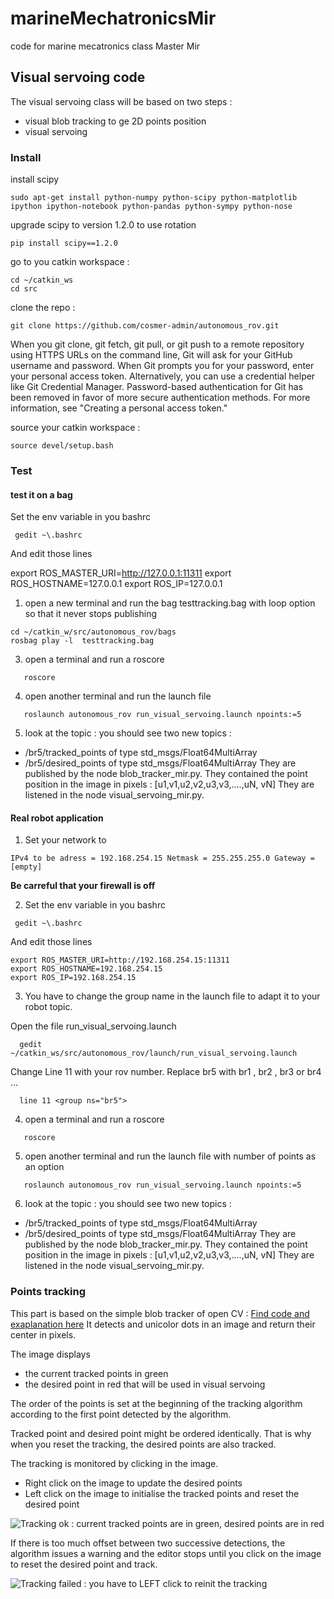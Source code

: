 # marineMechatronicsMir
code for marine mecatronics class Master Mir

## Visual servoing code

The visual servoing class will be based on two steps :
* visual blob tracking to ge 2D points position 
* visual servoing

### Install 

install scipy
```
sudo apt-get install python-numpy python-scipy python-matplotlib ipython ipython-notebook python-pandas python-sympy python-nose
```

upgrade scipy to version 1.2.0 to use rotation

```
pip install scipy==1.2.0
```

go to you catkin workspace :
  ```
  cd ~/catkin_ws
  cd src
  ```
 
clone the repo : 
  ```
  git clone https://github.com/cosmer-admin/autonomous_rov.git
  ```
When you git clone, git fetch, git pull, or git push to a remote repository using HTTPS URLs on the command line, Git will ask for your GitHub username and password. When Git prompts you for your password, enter your personal access token. Alternatively, you can use a credential helper like Git Credential Manager. Password-based authentication for Git has been removed in favor of more secure authentication methods. For more information, see "Creating a personal access token."


source your catkin workspace : 
  ```
  source devel/setup.bash
  ```
### Test 

#### test it on a bag

Set the env variable in you bashrc

```
 gedit ~\.bashrc
```
And edit those lines

export ROS_MASTER_URI=http://127.0.0.1:11311
export ROS_HOSTNAME=127.0.0.1
export ROS_IP=127.0.0.1

1. open a new terminal and run the bag testtracking.bag with loop option so that it never stops publishing
  ```
  cd ~/catkin_w/src/autonomous_rov/bags
  rosbag play -l  testtracking.bag
  ```
  
3. open a terminal and run a roscore
```
   roscore
```
4. open another terminal and run the launch file
```
   roslaunch autonomous_rov run_visual_servoing.launch npoints:=5
 ````
5. look at the topic : you should see two new topics : 
  - /br5/tracked_points of type std_msgs/Float64MultiArray
  - /br5/desired_points of type std_msgs/Float64MultiArray
They are published by the node blob_tracker_mir.py. They contained the point position in the image in pixels : \[u1,v1,u2,v2,u3,v3,....,uN, vN\]
They are listened in the node visual_servoing_mir.py.
 
#### Real robot application

1. Set your network to 
```
IPv4 to be adress = 192.168.254.15 Netmask = 255.255.255.0 Gateway = [empty]
```
**Be carreful that your firewall is off**

2. Set the env variable in you bashrc 
```
 gedit ~\.bashrc
```
And edit those lines
```
export ROS_MASTER_URI=http://192.168.254.15:11311
export ROS_HOSTNAME=192.168.254.15
export ROS_IP=192.168.254.15
```

3. You have to change the group name in the launch file to adapt it to your robot topic. 

Open the file run_visual_servoing.launch
```
  gedit ~/catkin_ws/src/autonomous_rov/launch/run_visual_servoing.launch
 ``` 
Change Line 11 with your rov number. Replace br5 with br1 , br2 , br3 or br4 ...
```
  line 11 <group ns="br5">
```
4. open a terminal and run a roscore
```
   roscore
```
5. open another terminal and run the launch file with number of points as an option
```
   roslaunch autonomous_rov run_visual_servoing.launch npoints:=5
```
6. look at the topic : you should see two new topics : 
  - /br5/tracked_points of type std_msgs/Float64MultiArray
  - /br5/desired_points of  type std_msgs/Float64MultiArray
They are published by the node blob_tracker_mir.py. They contained the point position in the image in pixels : \[u1,v1,u2,v2,u3,v3,....,uN, vN\]
They are listened in the node visual_servoing_mir.py.


### Points tracking 

This part is based on the simple blob tracker of open CV : [Find code and exaplanation here]([https://pages.github.com/](https://learnopencv.com/blob-detection-using-opencv-python-c/))
It detects and unicolor dots in an image and return their center in pixels.


The image displays 
  - the current tracked points in green 
  - the desired point in red that will be used in visual servoing

The order of the points is set at the beginning of the tracking algorithm according to the first point detected by the algorithm.

Tracked point and desired point might be ordered identically.
That is why when you reset the tracking, the desired points are also tracked. 

The tracking is monitored by clicking in the image.
  - Right click on the image to update the desired points
  - Left click on the image to initialise the tracked points and reset the desired point

![Tracking ok  : current tracked points are in green, desired points are in red](images/trackingok.png)

If there is too much offset between two successive detections, the algorithm issues a warning and the editor stops until you click on the image to reset the desired point and track.


![Tracking failed : you have to LEFT click to reinit the tracking](images/trackinko.png)




 
 
 

